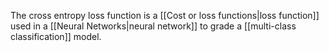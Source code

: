 The cross entropy loss function is a [[Cost or loss functions|loss function]] used in a [[Neural Networks|neural network]] to grade a [[multi-class classification]] model.